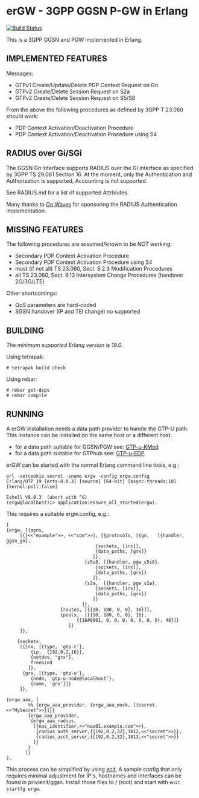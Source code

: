 erGW - 3GPP GGSN P-GW in Erlang
===============================
[![Build Status](https://travis-ci.org/travelping/ergw.svg?branch=master)](https://travis-ci.org/travelping/ergw)

This is a 3GPP GGSN and PGW implemented in Erlang.

IMPLEMENTED FEATURES
--------------------

Messages:

 * GTPv1 Create/Update/Delete PDP Context Request on Gn
 * GTPv2 Create/Delete Session Request on S2a
 * GTPv2 Create/Delete Session Request on S5/S8

From the above the following procedures as defined by 3GPP T 23.060 should work:

 * PDP Context Activation/Deactivation Procedure
 * PDP Context Activation/Deactivation Procedure using S4

RADIUS over Gi/SGi
------------------

The GGSN Gn interface supports RADIUS over the Gi interface as specified by 3GPP TS 29.061 Section 16.
At the moment, only the Authentication and Authorization is supported, Accounting is not supported.

See RADIUS.md for a list of supported Attrbiutes.

Many thanks to [On Waves](https://www.on-waves.com/) for sponsoring the RADIUS Authentication implementation.

MISSING FEATURES
----------------

The following procedures are assumed/known to be *NOT* working:

 * Secondary PDP Context Activation Procedure
 * Secondary PDP Context Activation Procedure using S4
 * most (if not all) TS 23.060, Sect. 9.2.3 Modification Procedures
 * all  TS 23.060, Sect. 6.13 Intersystem Change Procedures (handover 2G/3G/LTE)

Other shortcomings:

 * QoS parameters are hard-coded
 * SGSN handover (IP and TEI change) no supported

BUILDING
--------

*The minimum supported Erlang version is 19.0.*

Using tetrapak:

    # tetrapak build check

Using rebar:

    # rebar get-deps
    # rebar compile

RUNNING
-------

A erGW installation needs a data path provider to handle the GTP-U path. This instance can be installed on the same host or a different host.

* for a data path suitable for GGSN/PGW see: [GTP-u-KMod](https://github.com/travelping/gtp_u_kmod)
* for a data path suitable for GTPhub see: [GTP-u-EDP](https://github.com/travelping/gtp_u_edp)

erGW can be started with the normal Erlang command line tools, e.g.:

```
erl -setcookie secret -sname ergw -config ergw.config
Erlang/OTP 19 [erts-8.0.3] [source] [64-bit] [async-threads:10] [kernel-poll:false]

Eshell V8.0.3  (abort with ^G)
(ergw@localhost)1> application:ensure_all_started(ergw).
```

This requires a suitable ergw.config, e.g.:

```
[
{ergw, [{apns,
	 [{[<<"example">>, <<"com">>], [{protocols, [{gn,   [{handler, ggsn_gn},
							     {sockets, [irx]},
							     {data_paths, [grx]}
							    ]},
						     {s5s8, [{handler, pgw_s5s8},
							     {sockets, [irx]},
							     {data_paths, [grx]}
							    ]},
						     {s2a,  [{handler, pgw_s2a},
							     {sockets, [irx]},
							     {data_paths, [grx]}
							    ]}
						    ]},
					{routes, [{{10, 180, 0, 0}, 16}]},
					{pools,  [{{10, 180, 0, 0}, 16},
						  {{16#8001, 0, 0, 0, 0, 0, 0, 0}, 48}]}
				       ]}
	 ]},

	{sockets,
	 [{irx, [{type, 'gtp-c'},
		 {ip,  {192,0,2,16}},
		 {netdev, "grx"},
		 freebind
		]},
	  {grx, [{type, 'gtp-u'},
		 {node, 'gtp-u-node@localhost'},
		 {name, 'grx'}]}
	 ]},

{ergw_aaa, [
	    %% {ergw_aaa_provider, {ergw_aaa_mock, [{secret, <<"MySecret">>}]}}
	    {ergw_aaa_provider,
	     {ergw_aaa_radius,
	      [{nas_identifier,<<"nas01.example.com">>},
	       {radius_auth_server,{{192,0,2,32},1812,<<"secret">>}},
	       {radius_acct_server,{{192,0,2,32},1813,<<"secret">>}}
	      ]}
	    }
	   ]}
].
```

This process can be simplified by using [enit](https://github.com/travelping/enit). A sample config that only requires minimal adjustment for IP's, hostnames and interfaces can be found in priv/enit/ggsn.
Install those files to / (root) and start with ```enit startfg ergw```.
